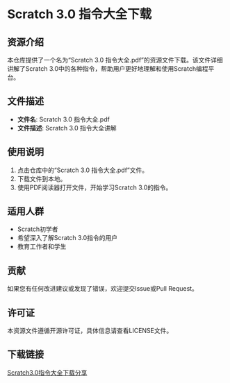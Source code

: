 # Scratch 3.0 指令大全下载

## 资源介绍

本仓库提供了一个名为“Scratch 3.0 指令大全.pdf”的资源文件下载。该文件详细讲解了Scratch 3.0中的各种指令，帮助用户更好地理解和使用Scratch编程平台。

## 文件描述

- **文件名**: Scratch 3.0 指令大全.pdf
- **文件描述**: Scratch 3.0 指令大全讲解

## 使用说明

1. 点击仓库中的“Scratch 3.0 指令大全.pdf”文件。
2. 下载文件到本地。
3. 使用PDF阅读器打开文件，开始学习Scratch 3.0的指令。

## 适用人群

- Scratch初学者
- 希望深入了解Scratch 3.0指令的用户
- 教育工作者和学生

## 贡献

如果您有任何改进建议或发现了错误，欢迎提交Issue或Pull Request。

## 许可证

本资源文件遵循开源许可证，具体信息请查看LICENSE文件。

## 下载链接

[Scratch3.0指令大全下载分享](https://pan.quark.cn/s/41a56d69d512)